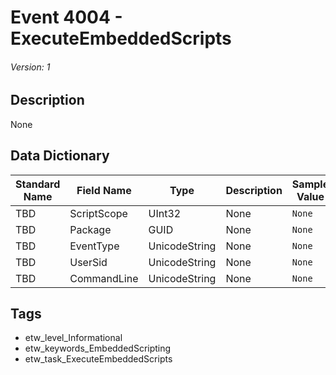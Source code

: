 # Event 4004 - ExecuteEmbeddedScripts
###### Version: 1

## Description
None

## Data Dictionary
|Standard Name|Field Name|Type|Description|Sample Value|
|---|---|---|---|---|
|TBD|ScriptScope|UInt32|None|`None`|
|TBD|Package|GUID|None|`None`|
|TBD|EventType|UnicodeString|None|`None`|
|TBD|UserSid|UnicodeString|None|`None`|
|TBD|CommandLine|UnicodeString|None|`None`|

## Tags
* etw_level_Informational
* etw_keywords_EmbeddedScripting
* etw_task_ExecuteEmbeddedScripts